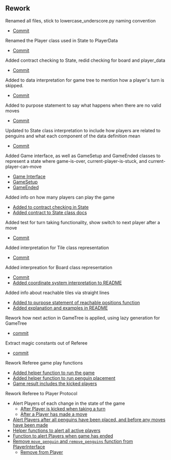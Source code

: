 ## Rework

Renamed all files, stick to lowercase_underscore.py naming convention  
- [Commit](https://github.ccs.neu.edu/CS4500-F20/detroit/commit/d99e697c2d16faee4509194d6242650d0b9a238b)

Renamed the Player class used in State to PlayerData
- [Commit](https://github.ccs.neu.edu/CS4500-F20/detroit/commit/1a33e0b3a339c5f03b8ac1cda26bc1aec26ef16a)

Added contract checking to State, redid checking for board and player_data
- [Commit](https://github.ccs.neu.edu/CS4500-F20/detroit/commit/84e71ad12533530d87454f56d4cf23fb1324d9cf)

Added to data interpretation for game tree to mention how a player's turn is skipped.
- [Commit](https://github.ccs.neu.edu/CS4500-F20/detroit/commit/a9942bc6d71697d13e4f55c9e2dcbda5f80dd57e#diff-a2b85550c39cc14472cf741196ccb390)

Added to purpose statement to say what happens when there are no valid moves
- [Commit](https://github.ccs.neu.edu/CS4500-F20/detroit/commit/a9942bc6d71697d13e4f55c9e2dcbda5f80dd57e#diff-8668b6307021688899b1d56141354730)

Updated to State class interpretation to include how players are related to penguins and what each component of the data definition mean
- [Commit](https://github.ccs.neu.edu/CS4500-F20/detroit/commit/b57f7bc2e09f50b454cab4d8d212dce4b7f88c48#diff-3c0c742881289081d1c3cfb361c6da0e>)

Added Game interface, as well as GameSetup and GameEnded classes to represent a state where game-is-over, current-player-is-stuck, and current-player-can-move
- [Game Interface](https://github.ccs.neu.edu/CS4500-F20/detroit/commit/08d4300f27781efac24b411041b421aff1218067#diff-2d8e341e1a13a7b67eb38f98c777b250)
- [GameSetup](https://github.ccs.neu.edu/CS4500-F20/detroit/commit/08d4300f27781efac24b411041b421aff1218067#diff-5115f5114cc9ed544f40383593fd68f0)
- [GameEnded](https://github.ccs.neu.edu/CS4500-F20/detroit/commit/08d4300f27781efac24b411041b421aff1218067#diff-c77c569101b9e5a0ce0462b0cd966880)

Added info on how many players can play the game
- [Added to contract checking in State](https://github.ccs.neu.edu/CS4500-F20/detroit/commit/84e71ad12533530d87454f56d4cf23fb1324d9cf#diff-8b59c1ced5e1a2b96a91913cb360a99cR25-R26)
- [Added contract to State class docs](https://github.ccs.neu.edu/CS4500-F20/detroit/commit/4605734b8297b882910557b5e5a2fff6d4c252e8#diff-3c0c742881289081d1c3cfb361c6da0eR21)

Added test for turn taking functionality, show switch to next player after a move
- [Commit](https://github.ccs.neu.edu/CS4500-F20/detroit/commit/6b14b712069cae255394d617a8207a91d8599f26)

Added interpretation for Tile class representation
- [Commit](https://github.ccs.neu.edu/CS4500-F20/detroit/commit/fbb418207443e0c05314aa68db7c69bc67fce761#diff-9ec3aaa69902115ef6ec7c01da1f8a7aR4-R6)

Added interpreation for Board class representation
- [Commit](https://github.ccs.neu.edu/CS4500-F20/detroit/commit/fbb418207443e0c05314aa68db7c69bc67fce761#diff-92f6d081922bb0aae4366590406c99a6R12)
- [Added coordinate system interpretation to README](https://github.ccs.neu.edu/CS4500-F20/detroit/commit/af3702f2047a632712c96a1c22ff57932934aa74#diff-f4923aab63564278027a266fe91df7a4R34-R49)

Added info about reachable tiles via straight lines
- [Added to purpose statement of reachable positions function](https://github.ccs.neu.edu/CS4500-F20/detroit/commit/8b005b54ed9ea5539d9d7adcc8c62659bd7472b7)
- [Added explanation and examples in README](https://github.ccs.neu.edu/CS4500-F20/detroit/commit/af3702f2047a632712c96a1c22ff57932934aa74#diff-f4923aab63564278027a266fe91df7a4R48)

Rework how next action in GameTree is applied, using lazy generation for GameTree
- [commit](https://github.ccs.neu.edu/CS4500-F20/detroit/commit/04bf927305b5586b28d6428f528e785f826ce37d)

Extract magic constants out of Referee
- [commit](https://github.ccs.neu.edu/CS4500-F20/detroit/commit/2d2154f0bc9769f2b266ba38f9c35a216010ac24)

Rework Referee game play functions
- [Added helper function to run the game](https://github.ccs.neu.edu/CS4500-F20/detroit/commit/5688856ddb01fac068313d9302473ff9da223380?branch=a6af646c1f7850e05d7e2ae19328f0ad739ea12d&diff=split#diff-619ed369755f300d8288d31bd5ac934eR78-R93)
- [Added helper function to run penguin placement](https://github.ccs.neu.edu/CS4500-F20/detroit/commit/5688856ddb01fac068313d9302473ff9da223380?branch=a6af646c1f7850e05d7e2ae19328f0ad739ea12d&diff=split#diff-619ed369755f300d8288d31bd5ac934eR196-R215)
- [Game result includes the kicked players](https://github.ccs.neu.edu/CS4500-F20/detroit/commit/5688856ddb01fac068313d9302473ff9da223380?branch=a6af646c1f7850e05d7e2ae19328f0ad739ea12d&diff=split#diff-619ed369755f300d8288d31bd5ac934eR185-R194)

Rework Referee to Player Protocol
- Alert Players of each change in the state of the game
    - [After Player is kicked when taking a turn](https://github.ccs.neu.edu/CS4500-F20/detroit/commit/5688856ddb01fac068313d9302473ff9da223380?branch=a6af646c1f7850e05d7e2ae19328f0ad739ea12d&diff=split#diff-619ed369755f300d8288d31bd5ac934eR89)
    - [After a Player has made a move](https://github.ccs.neu.edu/CS4500-F20/detroit/commit/5688856ddb01fac068313d9302473ff9da223380?branch=a6af646c1f7850e05d7e2ae19328f0ad739ea12d&diff=split#diff-619ed369755f300d8288d31bd5ac934eR92)
- [Alert Players after all penguins have been placed, and before any moves have been made](https://github.ccs.neu.edu/CS4500-F20/detroit/commit/5688856ddb01fac068313d9302473ff9da223380?branch=a6af646c1f7850e05d7e2ae19328f0ad739ea12d&diff=split#diff-619ed369755f300d8288d31bd5ac934eR75)
- [Helper functions to alert all active players](https://github.ccs.neu.edu/CS4500-F20/detroit/commit/5688856ddb01fac068313d9302473ff9da223380?branch=a6af646c1f7850e05d7e2ae19328f0ad739ea12d&diff=split#diff-619ed369755f300d8288d31bd5ac934eR235-R249)
- [Function to alert Players when game has ended](https://github.ccs.neu.edu/CS4500-F20/detroit/commit/5688856ddb01fac068313d9302473ff9da223380?branch=a6af646c1f7850e05d7e2ae19328f0ad739ea12d&diff=split#diff-619ed369755f300d8288d31bd5ac934eR175-R182)
- [Remove `move_penguin` and `remove_penguins` function from PlayerInterface](https://github.ccs.neu.edu/CS4500-F20/detroit/commit/5688856ddb01fac068313d9302473ff9da223380?branch=a6af646c1f7850e05d7e2ae19328f0ad739ea12d&diff=split#diff-4cef33b16438410cec59c5c34c1e7428L36-L54)
    - [Remove from Player](https://github.ccs.neu.edu/CS4500-F20/detroit/commit/5688856ddb01fac068313d9302473ff9da223380?branch=a6af646c1f7850e05d7e2ae19328f0ad739ea12d&diff=split#diff-6288c3ab2dbd1fc8d1576c9da29a569eL47-L57)